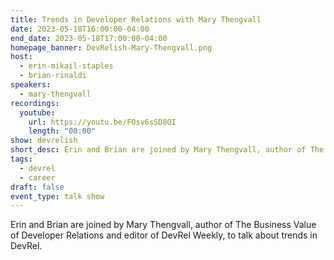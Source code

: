 ```yaml
---
title: Trends in Developer Relations with Mary Thengvall
date: 2023-05-18T16:00:00-04:00
end_date: 2023-05-18T17:00:00-04:00
homepage_banner: DevRelish-Mary-Thengvall.png
host: 
  - erin-mikail-staples
  - brian-rinaldi
speakers:
  - mary-thengvall
recordings:
  youtube:
    url: https://youtu.be/FOsv6sSD8OI
    length: "00:00"
show: devrelish
short_desc: Erin and Brian are joined by Mary Thengvall, author of The Business Value of Developer Relations and editor of DevRel Weekly, to talk about trends in DevRel.
tags:
  - devrel
  - career
draft: false
event_type: talk show
---
```


Erin and Brian are joined by Mary Thengvall, author of The Business Value of Developer Relations and editor of DevRel Weekly, to talk about trends in DevRel.